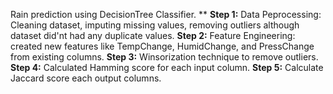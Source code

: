 Rain prediction using DecisionTree Classifier. **
**Step 1:** Data Peprocessing: Cleaning dataset, imputing missing values, removing outliers although dataset did'nt had any duplicate values. 
**Step 2:** Feature Engineering: created new features like TempChange, HumidChange, and PressChange from existing columns. 
**Step 3:** Winsorization technique to remove outliers.
**Step 4:** Calculated Hamming score for each input column.
**Step 5:** Calculate Jaccard score each output columns. 
